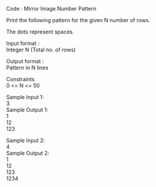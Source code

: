 Code : Mirror Image Number Pattern



Print the following pattern for the given N number of rows.    

The dots represent spaces.    

Input format :   
Integer N (Total no. of rows)  

Output format :   
Pattern in N lines     

Constraints    
0 <= N <= 50    

Sample Input 1:      
3         
Sample Output 1:         
    1          
   12       
  123          
  
Sample Input 2:         
4       
Sample Output 2:       
   1       
  12     
 123     
1234       
